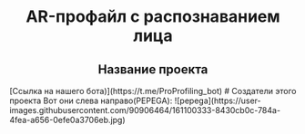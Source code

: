 <h1 align="center">AR-профайл с распознаванием лица</h1>
<h2 align="center">Название проекта</h2>
[Ссылка на нашего бота)](https://t.me/ProProfiling_bot)
# Создатели этого проекта
Вот они слева направо(PEPEGA):
![pepega](https://user-images.githubusercontent.com/90906464/161100333-8430cb0c-784a-4fea-a656-0efe0a3706eb.jpg)
